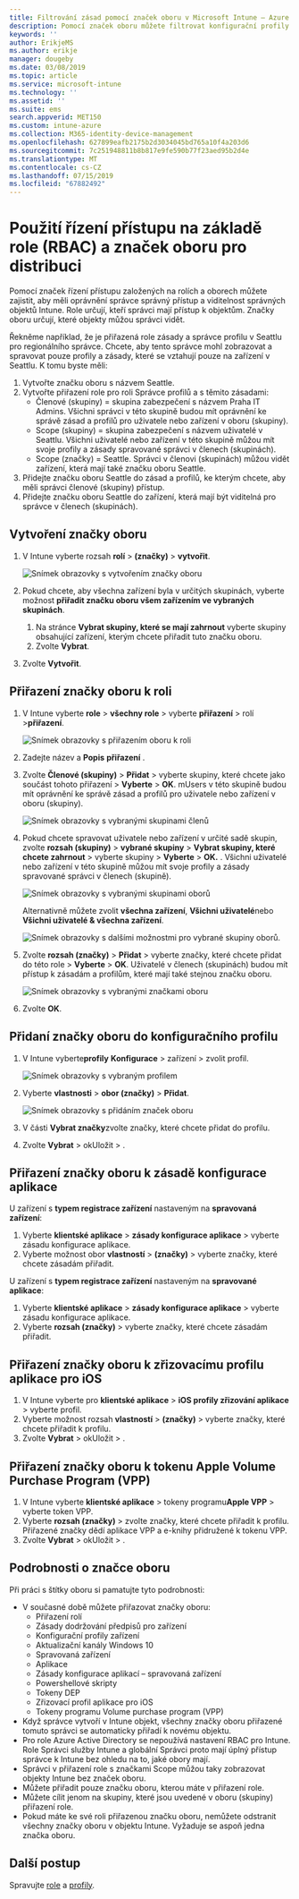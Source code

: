 ```yaml
---
title: Filtrování zásad pomocí značek oboru v Microsoft Intune – Azure | Microsoft Docs
description: Pomocí značek oboru můžete filtrovat konfigurační profily pro konkrétní role.
keywords: ''
author: ErikjeMS
ms.author: erikje
manager: dougeby
ms.date: 03/08/2019
ms.topic: article
ms.service: microsoft-intune
ms.technology: ''
ms.assetid: ''
ms.suite: ems
search.appverid: MET150
ms.custom: intune-azure
ms.collection: M365-identity-device-management
ms.openlocfilehash: 627899eafb2175b2d3034045bd765a10f4a203d6
ms.sourcegitcommit: 7c251948811b8b817e9fe590b77f23aed95b2d4e
ms.translationtype: MT
ms.contentlocale: cs-CZ
ms.lasthandoff: 07/15/2019
ms.locfileid: "67882492"
---
```

# <a name="use-role-based-access-control-rbac-and-scope-tags-for-distributed-it"></a>Použití řízení přístupu na základě role (RBAC) a značek oboru pro distribuci

Pomocí značek řízení přístupu založených na rolích a oborech můžete zajistit, aby měli oprávnění správce správný přístup a viditelnost správných objektů Intune. Role určují, kteří správci mají přístup k objektům. Značky oboru určují, které objekty můžou správci vidět.

Řekněme například, že je přiřazená role zásady a správce profilu v Seattlu pro regionálního správce. Chcete, aby tento správce mohl zobrazovat a spravovat pouze profily a zásady, které se vztahují pouze na zařízení v Seattlu. K tomu byste měli:

1. Vytvořte značku oboru s názvem Seattle.
2. Vytvořte přiřazení role pro roli Správce profilů a s těmito zásadami: 
    - Členové (skupiny) = skupina zabezpečení s názvem Praha IT Admins. Všichni správci v této skupině budou mít oprávnění ke správě zásad a profilů pro uživatele nebo zařízení v oboru (skupiny).
    - Scope (skupiny) = skupina zabezpečení s názvem uživatelé v Seattlu. Všichni uživatelé nebo zařízení v této skupině můžou mít svoje profily a zásady spravované správci v členech (skupinách). 
    - Scope (značky) = Seattle. Správci v členovi (skupinách) můžou vidět zařízení, která mají také značku oboru Seattle.
3. Přidejte značku oboru Seattle do zásad a profilů, ke kterým chcete, aby měli správci členové (skupiny) přístup.
4. Přidejte značku oboru Seattle do zařízení, která mají být viditelná pro správce v členech (skupinách). 


## <a name="to-create-a-scope-tag"></a>Vytvoření značky oboru

1. V Intune vyberte rozsah **rolí** >  **(značky)**  > **vytvořit**.

    ![Snímek obrazovky s vytvořením značky oboru](./media/scope-tags/create-scope-tag.png)

3. Pokud chcete, aby všechna zařízení byla v určitých skupinách, vyberte možnost **přiřadit značku oboru všem zařízením ve vybraných skupinách**.
    1. Na stránce **Vybrat skupiny, které se mají zahrnout** vyberte skupiny obsahující zařízení, kterým chcete přiřadit tuto značku oboru.
    2. Zvolte **Vybrat**.
4. Zvolte **Vytvořit**.

## <a name="to-assign-a-scope-tag-to-a-role"></a>Přiřazení značky oboru k roli

1. V Intune vyberte **role** > **všechny role** > vyberte **přiřazení** > rolí >**přiřazení**.

    ![Snímek obrazovky s přiřazením oboru k roli](./media/scope-tags/assign-scope-to-role.png)

2. Zadejte název a **Popis** **přiřazení** .
3. Zvolte **Členové (skupiny)**  > **Přidat** > vyberte skupiny, které chcete jako součást tohoto přiřazení > **Vyberte** > **OK**. mUsers v této skupině budou mít oprávnění ke správě zásad a profilů pro uživatele nebo zařízení v oboru (skupiny).

    ![Snímek obrazovky s vybranými skupinami členů](./media/scope-tags/select-member-groups.png)

4. Pokud chcete spravovat uživatele nebo zařízení v určité sadě skupin, zvolte **rozsah (skupiny)**  > **vybrané skupiny** > **Vybrat skupiny, které chcete zahrnout** > vyberte skupiny > **Vyberte** > **OK.** . Všichni uživatelé nebo zařízení v této skupině můžou mít svoje profily a zásady spravované správci v členech (skupině).

    ![Snímek obrazovky s vybranými skupinami oborů](./media/scope-tags/select-scope-groups.png)

    Alternativně můžete zvolit **všechna zařízení**, **Všichni uživatelé**nebo **Všichni uživatelé & všechna zařízení**.

    ![Snímek obrazovky s dalšími možnostmi pro vybrané skupiny oborů.](./media/scope-tags/scope-group-other-options.png)
    
5. Zvolte **rozsah (značky)**  > **Přidat** > vyberte značky, které chcete přidat do této role > **Vyberte** > **OK**. Uživatelé v členech (skupinách) budou mít přístup k zásadám a profilům, které mají také stejnou značku oboru.

    ![Snímek obrazovky s vybranými značkami oboru](./media/scope-tags/select-scope-tags.png)

6. Zvolte **OK**. 

## <a name="to-add-a-scope-tag-to-a-configuration-profile"></a>Přidaní značky oboru do konfiguračního profilu
1. V Intune vyberte**profily** **Konfigurace** > zařízení > zvolit profil.

    ![Snímek obrazovky s vybraným profilem](./media/scope-tags/choose-profile.png)

2. Vyberte **vlastnosti** > **obor (značky)**  > **Přidat**.

    ![Snímek obrazovky s přidáním značek oboru](./media/scope-tags/add-scope-tags.png)

3. V části **Vybrat značky**zvolte značky, které chcete přidat do profilu.
4. Zvolte **Vybrat** > okUložit > .

## <a name="to-assign-a-scope-tag-to-an-app-configuration-policy"></a>Přiřazení značky oboru k zásadě konfigurace aplikace
U zařízení s **typem registrace zařízení** nastaveným na **spravovaná zařízení**:
1. Vyberte **klientské aplikace** > **zásady konfigurace aplikace** > vyberte zásadu konfigurace aplikace.
2. Vyberte možnost obor **vlastností** >  **(značky)** > vyberte značky, které chcete zásadám přiřadit.

U zařízení s **typem registrace zařízení** nastaveným na **spravované aplikace**:
1. Vyberte **klientské aplikace** > **zásady konfigurace aplikace** > vyberte zásadu konfigurace aplikace.
2. Vyberte **rozsah (značky)** > vyberte značky, které chcete zásadám přiřadit.


## <a name="to-assign-a-scope-tag-to-an-ios-app-provisioning-profile"></a>Přiřazení značky oboru k zřizovacímu profilu aplikace pro iOS
1. V Intune vyberte pro **klientské aplikace** > **iOS profily zřizování aplikace** > vyberte profil.
2. Vyberte možnost rozsah **vlastností** >  **(značky)** > vyberte značky, které chcete přiřadit k profilu.
3. Zvolte **Vybrat** > okUložit > .

## <a name="to-assign-a-scope-tag-to-an-apple-volume-purchase-program-vpp-token"></a>Přiřazení značky oboru k tokenu Apple Volume Purchase Program (VPP)
1. V Intune vyberte **klientské aplikace** > tokeny programu**Apple VPP** > vyberte token VPP.
2. Vyberte **rozsah (značky)** > zvolte značky, které chcete přiřadit k profilu. Přiřazené značky dědí aplikace VPP a e-knihy přidružené k tokenu VPP.
3. Zvolte **Vybrat** > okUložit > .

## <a name="scope-tag-details"></a>Podrobnosti o značce oboru
Při práci s štítky oboru si pamatujte tyto podrobnosti:

- V současné době můžete přiřazovat značky oboru:
  - Přiřazení rolí
  - Zásady dodržování předpisů pro zařízení
  - Konfigurační profily zařízení
  - Aktualizační kanály Windows 10
  - Spravovaná zařízení
  - Aplikace
  - Zásady konfigurace aplikací – spravovaná zařízení
  - Powershellové skripty
  - Tokeny DEP
  - Zřizovací profil aplikace pro iOS
  - Tokeny programu Volume purchase program (VPP)
- Když správce vytvoří v Intune objekt, všechny značky oboru přiřazené tomuto správci se automaticky přiřadí k novému objektu.
- Pro role Azure Active Directory se nepoužívá nastavení RBAC pro Intune. Role Správci služby Intune a globální Správci proto mají úplný přístup správce k Intune bez ohledu na to, jaké obory mají.
- Správci v přiřazení role s značkami Scope můžou taky zobrazovat objekty Intune bez značek oboru.
- Můžete přiřadit pouze značku oboru, kterou máte v přiřazení role.
- Můžete cílit jenom na skupiny, které jsou uvedené v oboru (skupiny) přiřazení role.
- Pokud máte ke své roli přiřazenou značku oboru, nemůžete odstranit všechny značky oboru v objektu Intune. Vyžaduje se aspoň jedna značka oboru.

## <a name="next-steps"></a>Další postup

Spravujte [role](role-based-access-control.md) a [profily](device-profile-assign.md).

